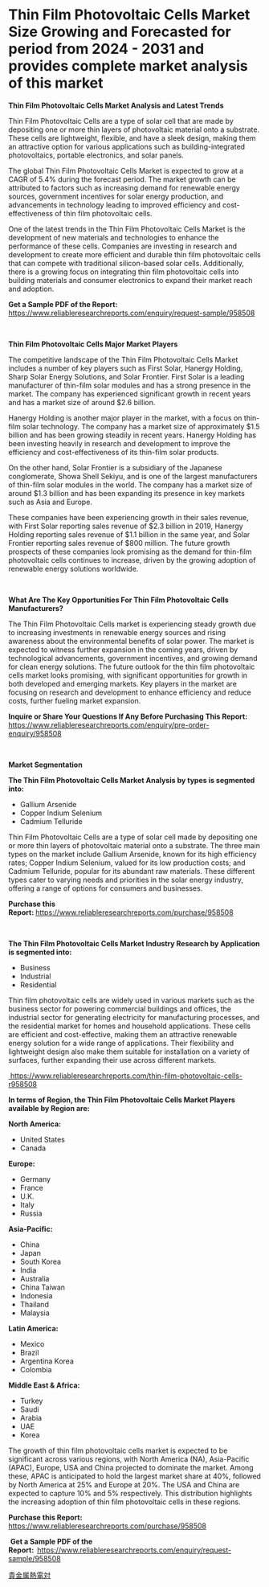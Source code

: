 <p><h1>Thin Film Photovoltaic Cells Market Size Growing and Forecasted for period from 2024 - 2031 and provides complete market analysis of this market</h1></p><p><strong>Thin Film Photovoltaic Cells Market Analysis and Latest Trends</strong></p>
<p><p>Thin Film Photovoltaic Cells are a type of solar cell that are made by depositing one or more thin layers of photovoltaic material onto a substrate. These cells are lightweight, flexible, and have a sleek design, making them an attractive option for various applications such as building-integrated photovoltaics, portable electronics, and solar panels.</p><p>The global Thin Film Photovoltaic Cells Market is expected to grow at a CAGR of 5.4% during the forecast period. The market growth can be attributed to factors such as increasing demand for renewable energy sources, government incentives for solar energy production, and advancements in technology leading to improved efficiency and cost-effectiveness of thin film photovoltaic cells.</p><p>One of the latest trends in the Thin Film Photovoltaic Cells Market is the development of new materials and technologies to enhance the performance of these cells. Companies are investing in research and development to create more efficient and durable thin film photovoltaic cells that can compete with traditional silicon-based solar cells. Additionally, there is a growing focus on integrating thin film photovoltaic cells into building materials and consumer electronics to expand their market reach and adoption.</p></p>
<p><strong>Get a Sample PDF of the Report:&nbsp;</strong> <a href="https://www.reliableresearchreports.com/enquiry/request-sample/958508">https://www.reliableresearchreports.com/enquiry/request-sample/958508</a></p>
<p>&nbsp;</p>
<p><strong>Thin Film Photovoltaic Cells Major Market Players</strong></p>
<p><p>The competitive landscape of the Thin Film Photovoltaic Cells Market includes a number of key players such as First Solar, Hanergy Holding, Sharp Solar Energy Solutions, and Solar Frontier. First Solar is a leading manufacturer of thin-film solar modules and has a strong presence in the market. The company has experienced significant growth in recent years and has a market size of around $2.6 billion.</p><p>Hanergy Holding is another major player in the market, with a focus on thin-film solar technology. The company has a market size of approximately $1.5 billion and has been growing steadily in recent years. Hanergy Holding has been investing heavily in research and development to improve the efficiency and cost-effectiveness of its thin-film solar products.</p><p>On the other hand, Solar Frontier is a subsidiary of the Japanese conglomerate, Showa Shell Sekiyu, and is one of the largest manufacturers of thin-film solar modules in the world. The company has a market size of around $1.3 billion and has been expanding its presence in key markets such as Asia and Europe.</p><p>These companies have been experiencing growth in their sales revenue, with First Solar reporting sales revenue of $2.3 billion in 2019, Hanergy Holding reporting sales revenue of $1.1 billion in the same year, and Solar Frontier reporting sales revenue of $800 million. The future growth prospects of these companies look promising as the demand for thin-film photovoltaic cells continues to increase, driven by the growing adoption of renewable energy solutions worldwide.</p></p>
<p>&nbsp;</p>
<p><strong>What Are The Key Opportunities For Thin Film Photovoltaic Cells Manufacturers?</strong></p>
<p><p>The Thin Film Photovoltaic Cells market is experiencing steady growth due to increasing investments in renewable energy sources and rising awareness about the environmental benefits of solar power. The market is expected to witness further expansion in the coming years, driven by technological advancements, government incentives, and growing demand for clean energy solutions. The future outlook for the thin film photovoltaic cells market looks promising, with significant opportunities for growth in both developed and emerging markets. Key players in the market are focusing on research and development to enhance efficiency and reduce costs, further fueling market expansion.</p></p>
<p><strong>Inquire or Share Your Questions If Any Before Purchasing This Report:</strong> <a href="https://www.reliableresearchreports.com/enquiry/pre-order-enquiry/958508">https://www.reliableresearchreports.com/enquiry/pre-order-enquiry/958508</a></p>
<p>&nbsp;</p>
<p><strong>Market Segmentation</strong></p>
<p><strong>The Thin Film Photovoltaic Cells Market Analysis by types is segmented into:</strong></p>
<p><ul><li>Gallium Arsenide</li><li>Copper Indium Selenium</li><li>Cadmium Telluride</li></ul></p>
<p><p>Thin Film Photovoltaic Cells are a type of solar cell made by depositing one or more thin layers of photovoltaic material onto a substrate. The three main types on the market include Gallium Arsenide, known for its high efficiency rates; Copper Indium Selenium, valued for its low production costs; and Cadmium Telluride, popular for its abundant raw materials. These different types cater to varying needs and priorities in the solar energy industry, offering a range of options for consumers and businesses.</p></p>
<p><strong>Purchase this Report:&nbsp;</strong><a href="https://www.reliableresearchreports.com/purchase/958508">https://www.reliableresearchreports.com/purchase/958508</a></p>
<p>&nbsp;</p>
<p><strong>The Thin Film Photovoltaic Cells Market Industry Research by Application is segmented into:</strong></p>
<p><ul><li>Business</li><li>Industrial</li><li>Residential</li></ul></p>
<p><p>Thin film photovoltaic cells are widely used in various markets such as the business sector for powering commercial buildings and offices, the industrial sector for generating electricity for manufacturing processes, and the residential market for homes and household applications. These cells are efficient and cost-effective, making them an attractive renewable energy solution for a wide range of applications. Their flexibility and lightweight design also make them suitable for installation on a variety of surfaces, further expanding their use across different markets.</p></p>
<p><a href="https://www.reliableresearchreports.com/thin-film-photovoltaic-cells-r958508">&nbsp;https://www.reliableresearchreports.com/thin-film-photovoltaic-cells-r958508</a></p>
<p><strong>In terms of Region, the Thin Film Photovoltaic Cells Market Players available by Region are:</strong></p>
<p>
    <p> <strong> North America: </strong>
        <ul>
            <li>United States</li>
            <li>Canada</li>
        </ul>
        </p> 
    <p> <strong> Europe: </strong>
        <ul>
            <li>Germany</li>
            <li>France</li>
            <li>U.K.</li>
            <li>Italy</li>
            <li>Russia</li>
        </ul>
        </p> 
    <p> <strong> Asia-Pacific: </strong>
        <ul>
            <li>China</li>
            <li>Japan</li>
            <li>South Korea</li>
            <li>India</li>
            <li>Australia</li>
            <li>China Taiwan</li>
            <li>Indonesia</li>
            <li>Thailand</li>
            <li>Malaysia</li>
        </ul>
        </p> 
    <p> <strong> Latin America: </strong>
        <ul>
            <li>Mexico</li>
            <li>Brazil</li>
            <li>Argentina Korea</li>
            <li>Colombia</li>
        </ul>
        </p> 
    <p> <strong> Middle East & Africa: </strong>
        <ul>
            <li>Turkey</li>
            <li>Saudi</li>
            <li>Arabia</li>
            <li>UAE</li>
            <li>Korea</li>
        </ul>
    </p>
    </p>
<p><p>The growth of thin film photovoltaic cells market is expected to be significant across various regions, with North America (NA), Asia-Pacific (APAC), Europe, USA and China projected to dominate the market. Among these, APAC is anticipated to hold the largest market share at 40%, followed by North America at 25% and Europe at 20%. The USA and China are expected to capture 10% and 5% respectively. This distribution highlights the increasing adoption of thin film photovoltaic cells in these regions.</p></p>
<p><strong>Purchase this Report: </strong><a href="https://www.reliableresearchreports.com/purchase/958508">https://www.reliableresearchreports.com/purchase/958508</a></p>
<p>&nbsp;<strong>Get a Sample PDF of the Report:&nbsp;&nbsp;</strong><a href="https://www.reliableresearchreports.com/enquiry/request-sample/958508">https://www.reliableresearchreports.com/enquiry/request-sample/958508</a></p>
<p><strong></strong></p>
<p><p><a href="https://github.com/LenoraKris2023/Market-Research-Report-List-1/blob/main/436793784474.md">貴金属熱電対</a></p></p>